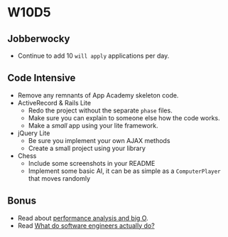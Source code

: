 # W10D5

## Jobberwocky
* Continue to add 10 `will apply` applications per day.

## Code Intensive
* Remove any remnants of App Academy skeleton code.
* ActiveRecord & Rails Lite
  * Redo the project without the separate `phase` files.
  * Make sure you can explain to someone else how the code works.
  * Make a _small_ app using your lite framework.
* jQuery Lite
  * Be sure you implement your own AJAX methods
  * Create a small project using your library
* Chess
  * Include some screenshots in your README
  * Implement some basic AI, it can be as simple as a `ComputerPlayer` that moves randomly

## Bonus
* Read about [performance analysis and big O][big-o].
* Read [What do software engineers actually do?][what-software-engineers-do]

[what-software-engineers-do]: ../engineering-culture/software_engineer_work.md
[big-o]: ../interview-prep/big_o.md

